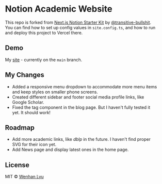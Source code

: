 # Notion Academic Website

This repo is forked from [Next.js Notion Starter Kit](https://github.com/transitive-bullshit/nextjs-notion-starter-kit)
by [@transitive-bullshit](https://github.com/transitive-bullshit). You can find how to set up config
values in `site.config.ts`, and how to run and deploy this project to Vercel there.

## Demo

My [site](https://www.wenhanlyu.com/) - currently on the `main` branch.

## My Changes

- Added a responsive menu dropdown to accommodate more menu items and keep styles on smaller phone screens.
- Created different sidebar and footer social media profile links, like Google Scholar.
- Fixed the tag component in the blog page. But I haven't fully tested it yet. It should work!

## Roadmap
- Add more academic links, like _dblp_ in the future. I haven't find proper SVG for their icon yet.
- Add News page and display latest ones in the home page.

## License
MIT © [Wenhan Lyu](https://www.wenhanlyu.com/)


